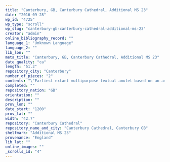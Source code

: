 ```yaml
---
title: "Canterbury, GB, Canterbury Cathedral, Additional MS 23"
date: "2016-09-28"
wp_id: "4725"
wp_type: "scroll"
wp_slug: "canterbury-gb-canterbury-cathedral-additional-ms-23"
creator: "admin"
online_bibliography_record: ""
language_1: "Unknown Language"
language_2: ""
lib_lon: ""
meta_title: "Canterbury, GB, Canterbury Cathedral, Additional MS 23"
date_quality: "ca"
length: "51.2"
repository_city: "Canterbury"
number_of_pieces: "2"
contents: "\"Earliest extant multipurpose textual amulet based on an amalgamation of old and new magic.\" (Skemer, p. 199)"
completed: ""
repository_nation: "GB"
orientation: ""
description: ""
prov_lon: ""
date_start: "1200"
prov_lat: ""
width: "42.7"
repository: "Canterbury Cathedral"
repository_name_and_city: "Canterbury Cathedral, Canterbury GB"
shelfmark: "Additional MS 23"
provenance: "England"
lib_lat: ""
online_images: ""
_scrolls_id: "4"
---
```



